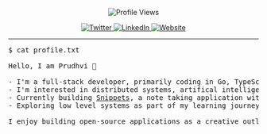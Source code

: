 <p align="center">
  <img src="https://komarev.com/ghpvc/?username=prudhvideep&color=green" alt="Profile Views" />
</p>

<p align="center">
  <a href="https://twitter.com/prudhvideep1996" target="_blank">
    <img src="https://img.shields.io/badge/Twitter-Prudhvi%20Deep-1DA1F2?style=flat&logo=twitter&logoColor=white" alt="Twitter" />
</a>
  <a href="https://www.linkedin.com/in/prudhvideep" target="_blank">
    <img src="https://img.shields.io/badge/LinkedIn-Prudhvi%20Deep-0A66C2?style=flat&logo=linkedin&logoColor=white" alt="LinkedIn" />
  </a>
  <a href="https://prudhvi.pages.dev/" target="_blank">
    <img src="https://img.shields.io/badge/Blog-prudhvi.pages.dev-1abc9c?style=flat&logo=world&logoColor=white" alt="Website" />
  </a>
</p>

---

<pre>
$ cat profile.txt

Hello, I am Prudhvi 👋

- I'm a full-stack developer, primarily coding in Go, TypeScript and Python.
- I'm interested in distributed systems, artifical intelligence, and crafting intutive user interfaces.
- Currently building <a href="https://github.com/prudhvideep/Snippets">Snippets</a>, a note taking application with minimal visual noise. 
- Exploring low level systems as part of my learning journey.

I enjoy building open-source applications as a creative outlet, enabling me to act on and refine ideas, explore intriguing concepts in depth, and solve problems that can positively impact people's lives. 
</pre>

